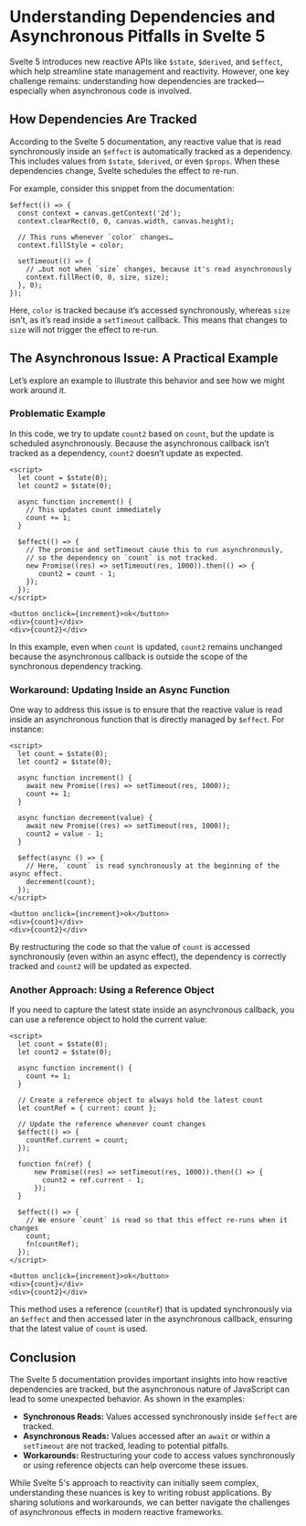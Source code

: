 
# Understanding Dependencies and Asynchronous Pitfalls in Svelte 5

Svelte 5 introduces new reactive APIs like `$state`, `$derived`, and `$effect`, which help streamline state management and reactivity. However, one key challenge remains: understanding how dependencies are tracked—especially when asynchronous code is involved.

## How Dependencies Are Tracked

According to the Svelte 5 documentation, any reactive value that is read synchronously inside an `$effect` is automatically tracked as a dependency. This includes values from `$state`, `$derived`, or even `$props`. When these dependencies change, Svelte schedules the effect to re-run.

For example, consider this snippet from the documentation:

```svelte
$effect(() => {
  const context = canvas.getContext('2d');
  context.clearRect(0, 0, canvas.width, canvas.height);

  // This runs whenever `color` changes…
  context.fillStyle = color;

  setTimeout(() => {
    // …but not when `size` changes, because it's read asynchronously
    context.fillRect(0, 0, size, size);
  }, 0);
});
```

Here, `color` is tracked because it’s accessed synchronously, whereas `size` isn’t, as it’s read inside a `setTimeout` callback. This means that changes to `size` will not trigger the effect to re-run.

## The Asynchronous Issue: A Practical Example

Let’s explore an example to illustrate this behavior and see how we might work around it.

### Problematic Example

In this code, we try to update `count2` based on `count`, but the update is scheduled asynchronously. Because the asynchronous callback isn’t tracked as a dependency, `count2` doesn’t update as expected.

```svelte
<script>
  let count = $state(0);
  let count2 = $state(0);
  
  async function increment() {
    // This updates count immediately
    count += 1; 
  }

  $effect(() => {
    // The promise and setTimeout cause this to run asynchronously,
    // so the dependency on `count` is not tracked.
    new Promise((res) => setTimeout(res, 1000)).then(() => {
       count2 = count - 1;
    });
  });
</script>

<button onclick={increment}>ok</button>
<div>{count}</div>
<div>{count2}</div>
```

In this example, even when `count` is updated, `count2` remains unchanged because the asynchronous callback is outside the scope of the synchronous dependency tracking.

### Workaround: Updating Inside an Async Function

One way to address this issue is to ensure that the reactive value is read inside an asynchronous function that is directly managed by `$effect`. For instance:

```svelte
<script>
  let count = $state(0);
  let count2 = $state(0);
  
  async function increment() {
    await new Promise((res) => setTimeout(res, 1000));
    count += 1;
  }

  async function decrement(value) {
    await new Promise((res) => setTimeout(res, 1000));
    count2 = value - 1;
  }

  $effect(async () => {
    // Here, `count` is read synchronously at the beginning of the async effect.
    decrement(count);
  });
</script>

<button onclick={increment}>ok</button>
<div>{count}</div>
<div>{count2}</div>
```

By restructuring the code so that the value of `count` is accessed synchronously (even within an async effect), the dependency is correctly tracked and `count2` will be updated as expected.

### Another Approach: Using a Reference Object

If you need to capture the latest state inside an asynchronous callback, you can use a reference object to hold the current value:

```svelte
<script>
  let count = $state(0);
  let count2 = $state(0);
  
  async function increment() {
    count += 1; 
  }

  // Create a reference object to always hold the latest count
  let countRef = { current: count };
  
  // Update the reference whenever count changes
  $effect(() => {
    countRef.current = count;
  });

  function fn(ref) {
      new Promise((res) => setTimeout(res, 1000)).then(() => {
        count2 = ref.current - 1; 
      });    
  }

  $effect(() => {
    // We ensure `count` is read so that this effect re-runs when it changes
    count;
    fn(countRef);
  });
</script>

<button onclick={increment}>ok</button>
<div>{count}</div>
<div>{count2}</div>
```

This method uses a reference (`countRef`) that is updated synchronously via an `$effect` and then accessed later in the asynchronous callback, ensuring that the latest value of `count` is used.

## Conclusion

The Svelte 5 documentation provides important insights into how reactive dependencies are tracked, but the asynchronous nature of JavaScript can lead to some unexpected behavior. As shown in the examples:

- **Synchronous Reads:** Values accessed synchronously inside `$effect` are tracked.
- **Asynchronous Reads:** Values accessed after an `await` or within a `setTimeout` are not tracked, leading to potential pitfalls.
- **Workarounds:** Restructuring your code to access values synchronously or using reference objects can help overcome these issues.

While Svelte 5's approach to reactivity can initially seem complex, understanding these nuances is key to writing robust applications. By sharing solutions and workarounds, we can better navigate the challenges of asynchronous effects in modern reactive frameworks.
